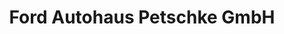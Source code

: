 ---
title: "Ford Autohaus Petschke GmbH"
url: /hoyerswerda/ford-autohaus-petschke-gmbh/
shop: Autohaus
---